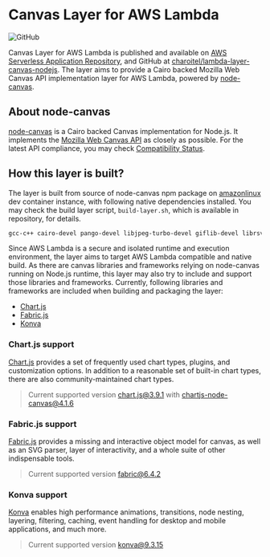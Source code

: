 # Canvas Layer for AWS Lambda

![GitHub](https://img.shields.io/github/license/charoitel/lambda-layer-canvas-nodejs)

Canvas Layer for AWS Lambda is published and available on [AWS Serverless Application Repository](https://serverlessrepo.aws.amazon.com/applications/arn:aws:serverlessrepo:us-east-1:990551184979:applications~lambda-layer-canvas-nodejs), and GitHub at [charoitel/lambda-layer-canvas-nodejs](https://github.com/charoitel/lambda-layer-canvas-nodejs). The layer aims to provide a Cairo backed Mozilla Web Canvas API implementation layer for AWS Lambda, powered by [node-canvas](https://github.com/Automattic/node-canvas).

## About node-canvas

[node-canvas](https://github.com/Automattic/node-canvas) is a Cairo backed Canvas implementation for Node.js. It implements the [Mozilla Web Canvas API](https://developer.mozilla.org/en-US/docs/Web/API/Canvas_API) as closely as possible. For the latest API compliance, you may check [Compatibility Status](https://github.com/Automattic/node-canvas/wiki/Compatibility-Status).

## How this layer is built?

The layer is built from source of node-canvas npm package on [amazonlinux](https://hub.docker.com/_/amazonlinux) dev container instance, with following native dependencies installed. You may check the build layer script, ``` build-layer.sh ```, which is available in repository, for details.

```bash
gcc-c++ cairo-devel pango-devel libjpeg-turbo-devel giflib-devel librsvg2-devel pango-devel bzip2-devel jq python3
```

Since AWS Lambda is a secure and isolated runtime and execution environment, the layer aims to target AWS Lambda compatible and native build. As there are canvas libraries and frameworks relying on node-canvas running on Node.js runtime, this layer may also try to include and support those libraries and frameworks. Currently, following libraries and frameworks are included when building and packaging the layer:

- [Chart.js](#chartjs-support)
- [Fabric.js](#fabricjs-support)
- [Konva](#konva-support)

### Chart.js support

[Chart.js](https://github.com/chartjs/chart.js) provides a set of frequently used chart types, plugins, and customization options. In addition to a reasonable set of built-in chart types, there are also community-maintained chart types.

> Current supported version chart.js@3.9.1 with chartjs-node-canvas@4.1.6

### Fabric.js support

[Fabric.js](https://github.com/fabricjs/fabric.js) provides a missing and interactive object model for canvas, as well as an SVG parser, layer of interactivity, and a whole suite of other indispensable tools.

> Current supported version fabric@6.4.2

### Konva support

[Konva](https://github.com/konvajs/konva) enables high performance animations, transitions, node nesting, layering, filtering, caching, event handling for desktop and mobile applications, and much more.

> Current supported version konva@9.3.15
